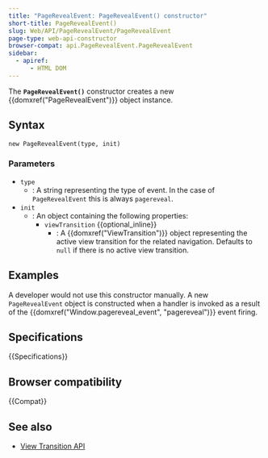 ```yaml
---
title: "PageRevealEvent: PageRevealEvent() constructor"
short-title: PageRevealEvent()
slug: Web/API/PageRevealEvent/PageRevealEvent
page-type: web-api-constructor
browser-compat: api.PageRevealEvent.PageRevealEvent
sidebar:
  - apiref:
      - HTML DOM
---
```


The **`PageRevealEvent()`** constructor creates a new
{{domxref("PageRevealEvent")}} object instance.

## Syntax

```js-nolint
new PageRevealEvent(type, init)
```

### Parameters

- `type`
  - : A string representing the type of event. In the case of `PageRevealEvent` this is always `pagereveal`.
- `init`
  - : An object containing the following properties:
    - `viewTransition` {{optional_inline}}
      - : A {{domxref("ViewTransition")}} object representing the active view transition for the related navigation. Defaults to `null` if there is no active view transition.

## Examples

A developer would not use this constructor manually. A new `PageRevealEvent` object is constructed when a handler is invoked as a result of the {{domxref("Window.pagereveal_event", "pagereveal")}} event firing.

## Specifications

{{Specifications}}

## Browser compatibility

{{Compat}}

## See also

- [View Transition API](/en-US/docs/Web/API/View_Transition_API)
